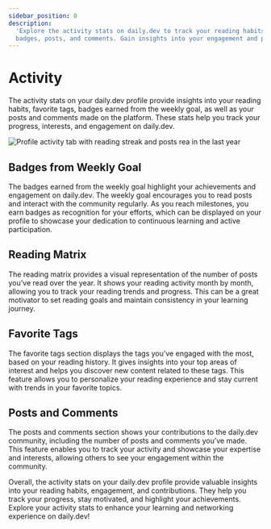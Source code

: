 ```yaml
---
sidebar_position: 0
description:
  'Explore the activity stats on daily.dev to track your reading habits, favorite tags, earned
  badges, posts, and comments. Gain insights into your engagement and progress.'
---
```


# Activity

The activity stats on your daily.dev profile provide insights into your reading habits, favorite
tags, badges earned from the weekly goal, as well as your posts and comments made on the platform.
These stats help you track your progress, interests, and engagement on daily.dev.

![Profile activity tab with reading streak and posts rea in the last year](https://github.com/user-attachments/assets/b414b6da-a901-4f1a-af7b-4c27782e7964)

## Badges from Weekly Goal

The badges earned from the weekly goal highlight your achievements and engagement on daily.dev. The
weekly goal encourages you to read posts and interact with the community regularly. As you reach
milestones, you earn badges as recognition for your efforts, which can be displayed on your profile
to showcase your dedication to continuous learning and active participation.

## Reading Matrix

The reading matrix provides a visual representation of the number of posts you’ve read over the
year. It shows your reading activity month by month, allowing you to track your reading trends and
progress. This can be a great motivator to set reading goals and maintain consistency in your
learning journey.

## Favorite Tags

The favorite tags section displays the tags you’ve engaged with the most, based on your reading
history. It gives insights into your top areas of interest and helps you discover new content
related to these tags. This feature allows you to personalize your reading experience and stay
current with trends in your favorite topics.

## Posts and Comments

The posts and comments section shows your contributions to the daily.dev community, including the
number of posts and comments you’ve made. This feature enables you to track your activity and
showcase your expertise and interests, allowing others to see your engagement within the community.

Overall, the activity stats on your daily.dev profile provide valuable insights into your reading
habits, engagement, and contributions. They help you track your progress, stay motivated, and
highlight your achievements. Explore your activity stats to enhance your learning and networking
experience on daily.dev!
